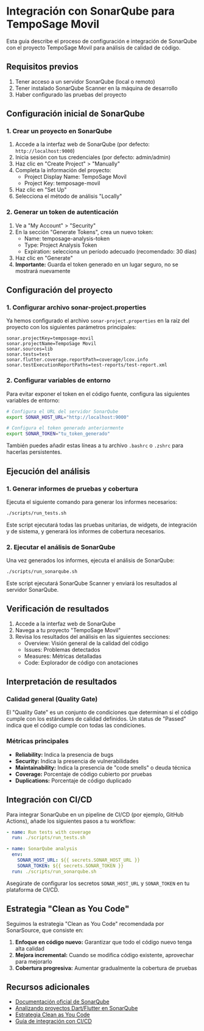 # Integración con SonarQube para TempoSage Movil

Esta guía describe el proceso de configuración e integración de SonarQube con el proyecto TempoSage Movil para análisis de calidad de código.

## Requisitos previos

1. Tener acceso a un servidor SonarQube (local o remoto)
2. Tener instalado SonarQube Scanner en la máquina de desarrollo
3. Haber configurado las pruebas del proyecto

## Configuración inicial de SonarQube

### 1. Crear un proyecto en SonarQube

1. Accede a la interfaz web de SonarQube (por defecto: `http://localhost:9000`)
2. Inicia sesión con tus credenciales (por defecto: admin/admin)
3. Haz clic en "Create Project" > "Manually"
4. Completa la información del proyecto:
   - Project Display Name: TempoSage Movil
   - Project Key: temposage-movil
5. Haz clic en "Set Up"
6. Selecciona el método de análisis "Locally"

### 2. Generar un token de autenticación

1. Ve a "My Account" > "Security"
2. En la sección "Generate Tokens", crea un nuevo token:
   - Name: temposage-analysis-token
   - Type: Project Analysis Token
   - Expiration: selecciona un período adecuado (recomendado: 30 días)
3. Haz clic en "Generate"
4. **Importante:** Guarda el token generado en un lugar seguro, no se mostrará nuevamente

## Configuración del proyecto

### 1. Configurar archivo sonar-project.properties

Ya hemos configurado el archivo `sonar-project.properties` en la raíz del proyecto con los siguientes parámetros principales:

```properties
sonar.projectKey=temposage-movil
sonar.projectName=TempoSage Movil
sonar.sources=lib
sonar.tests=test
sonar.flutter.coverage.reportPath=coverage/lcov.info
sonar.testExecutionReportPaths=test-reports/test-report.xml
```

### 2. Configurar variables de entorno

Para evitar exponer el token en el código fuente, configura las siguientes variables de entorno:

```bash
# Configura el URL del servidor SonarQube
export SONAR_HOST_URL="http://localhost:9000"

# Configura el token generado anteriormente
export SONAR_TOKEN="tu_token_generado"
```

También puedes añadir estas líneas a tu archivo `.bashrc` o `.zshrc` para hacerlas persistentes.

## Ejecución del análisis

### 1. Generar informes de pruebas y cobertura

Ejecuta el siguiente comando para generar los informes necesarios:

```bash
./scripts/run_tests.sh
```

Este script ejecutará todas las pruebas unitarias, de widgets, de integración y de sistema, y generará los informes de cobertura necesarios.

### 2. Ejecutar el análisis de SonarQube

Una vez generados los informes, ejecuta el análisis de SonarQube:

```bash
./scripts/run_sonarqube.sh
```

Este script ejecutará SonarQube Scanner y enviará los resultados al servidor SonarQube.

## Verificación de resultados

1. Accede a la interfaz web de SonarQube
2. Navega a tu proyecto "TempoSage Movil"
3. Revisa los resultados del análisis en las siguientes secciones:
   - Overview: Visión general de la calidad del código
   - Issues: Problemas detectados
   - Measures: Métricas detalladas
   - Code: Explorador de código con anotaciones

## Interpretación de resultados

### Calidad general (Quality Gate)

El "Quality Gate" es un conjunto de condiciones que determinan si el código cumple con los estándares de calidad definidos. Un status de "Passed" indica que el código cumple con todas las condiciones.

### Métricas principales

- **Reliability:** Indica la presencia de bugs
- **Security:** Indica la presencia de vulnerabilidades
- **Maintainability:** Indica la presencia de "code smells" o deuda técnica
- **Coverage:** Porcentaje de código cubierto por pruebas
- **Duplications:** Porcentaje de código duplicado

## Integración con CI/CD

Para integrar SonarQube en un pipeline de CI/CD (por ejemplo, GitHub Actions), añade los siguientes pasos a tu workflow:

```yaml
- name: Run tests with coverage
  run: ./scripts/run_tests.sh

- name: SonarQube analysis
  env:
    SONAR_HOST_URL: ${{ secrets.SONAR_HOST_URL }}
    SONAR_TOKEN: ${{ secrets.SONAR_TOKEN }}
  run: ./scripts/run_sonarqube.sh
```

Asegúrate de configurar los secretos `SONAR_HOST_URL` y `SONAR_TOKEN` en tu plataforma de CI/CD.

## Estrategia "Clean as You Code"

Seguimos la estrategia "Clean as You Code" recomendada por SonarSource, que consiste en:

1. **Enfoque en código nuevo:** Garantizar que todo el código nuevo tenga alta calidad
2. **Mejora incremental:** Cuando se modifica código existente, aprovechar para mejorarlo
3. **Cobertura progresiva:** Aumentar gradualmente la cobertura de pruebas

## Recursos adicionales

- [Documentación oficial de SonarQube](https://docs.sonarqube.org/)
- [Analizando proyectos Dart/Flutter en SonarQube](https://docs.sonarqube.org/latest/analyzing-source-code/languages/dart/)
- [Estrategia Clean as You Code](https://www.sonarqube.org/features/clean-as-you-code/)
- [Guía de integración con CI/CD](https://docs.sonarqube.org/latest/devops-platform-integration/) 